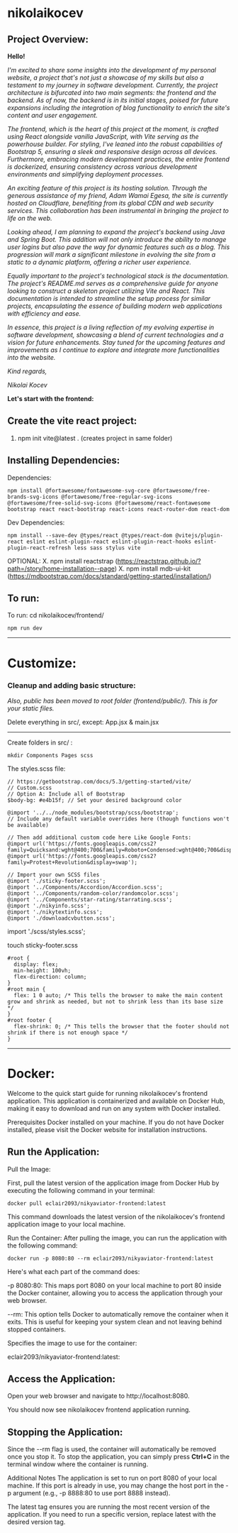 # nikolaikocev

## Project Overview:

**Hello!**

_I'm excited to share some insights into the development of my personal website, a project that's not just a showcase of my skills but also a testament to my journey in software development. Currently, the project architecture is bifurcated into two main segments: the frontend and the backend. As of now, the backend is in its initial stages, poised for future expansions including the integration of blog functionality to enrich the site's content and user engagement._

_The frontend, which is the heart of this project at the moment, is crafted using React alongside vanilla JavaScript, with Vite serving as the powerhouse builder. For styling, I've leaned into the robust capabilities of Bootstrap 5, ensuring a sleek and responsive design across all devices. Furthermore, embracing modern development practices, the entire frontend is dockerized, ensuring consistency across various development environments and simplifying deployment processes._

_An exciting feature of this project is its hosting solution. Through the generous assistance of my friend, Adam Wamai Egesa, the site is currently hosted on Cloudflare, benefiting from its global CDN and web security services. This collaboration has been instrumental in bringing the project to life on the web._

_Looking ahead, I am planning to expand the project's backend using Java and Spring Boot. This addition will not only introduce the ability to manage user logins but also pave the way for dynamic features such as a blog. This progression will mark a significant milestone in evolving the site from a static to a dynamic platform, offering a richer user experience._

_Equally important to the project's technological stack is the documentation. The project's README.md serves as a comprehensive guide for anyone looking to construct a skeleton project utilizing Vite and React. This documentation is intended to streamline the setup process for similar projects, encapsulating the essence of building modern web applications with efficiency and ease._

_In essence, this project is a living reflection of my evolving expertise in software development, showcasing a blend of current technologies and a vision for future enhancements. Stay tuned for the upcoming features and improvements as I continue to explore and integrate more functionalities into the website._

_Kind regards,_

_Nikolai Kocev_

**Let's start with the frontend:**

## Create the vite react project:

1. npm init vite@latest . (creates project in same folder)

## Installing Dependencies:

Dependencies:

```
npm install @fortawesome/fontawesome-svg-core @fortawesome/free-brands-svg-icons @fortawesome/free-regular-svg-icons @fortawesome/free-solid-svg-icons @fortawesome/react-fontawesome bootstrap react react-bootstrap react-icons react-router-dom react-dom
```

Dev Dependencies:

```
npm install --save-dev @types/react @types/react-dom @vitejs/plugin-react eslint eslint-plugin-react eslint-plugin-react-hooks eslint-plugin-react-refresh less sass stylus vite
```

OPTIONAL: X. npm install reactstrap (https://reactstrap.github.io/?path=/story/home-installation--page) X. npm install mdb-ui-kit (https://mdbootstrap.com/docs/standard/getting-started/installation/)

## To run:

To run: cd nikolaikocev/frontend/

```
npm run dev
```

---

# Customize:

### Cleanup and adding basic structure:

_Also, public has been moved to root folder (frontend/public/). This is for your static files._

Delete everything in src/, except:
App.jsx & main.jsx

---

Create folders in src/ :

```
mkdir Components Pages scss
```

The styles.scss file:

```
// https://getbootstrap.com/docs/5.3/getting-started/vite/
// Custom.scss
// Option A: Include all of Bootstrap
$body-bg: #e4b15f; // Set your desired background color

@import '../../node_modules/bootstrap/scss/bootstrap';
// Include any default variable overrides here (though functions won't be available)

// Then add additional custom code here Like Google Fonts:
@import url('https://fonts.googleapis.com/css2?family=Quicksand:wght@400;700&family=Roboto+Condensed:wght@400;700&display=swap');
@import url('https://fonts.googleapis.com/css2?family=Protest+Revolution&display=swap');

// Import your own SCSS files
@import './sticky-footer.scss';
@import '../Components/Accordion/Accordion.scss';
@import '../Components/random-color/randomcolor.scss';
@import '../Components/star-rating/starrating.scss';
@import './nikyinfo.scss';
@import './nikytextinfo.scss';
@import './downloadcvbutton.scss';

```

import './scss/styles.scss';

touch sticky-footer.scss

```
#root {
  display: flex;
  min-height: 100vh;
  flex-direction: column;
}
#root main {
  flex: 1 0 auto; /* This tells the browser to make the main content grow and shrink as needed, but not to shrink less than its base size */
}
#root footer {
  flex-shrink: 0; /* This tells the browser that the footer should not shrink if there is not enough space */
}
```

---

# Docker:

Welcome to the quick start guide for running nikolaikocev's frontend application. This application is containerized and available on Docker Hub, making it easy to download and run on any system with Docker installed.

Prerequisites
Docker installed on your machine. If you do not have Docker installed, please visit the Docker website for installation instructions.

## Run the Application:

Pull the Image:

First, pull the latest version of the application image from Docker Hub by executing the following command in your terminal:

```
docker pull eclair2093/nikyaviator-frontend:latest
```

This command downloads the latest version of the nikolaikocev's frontend application image to your local machine.

Run the Container: After pulling the image, you can run the application with the following command:

```
docker run -p 8080:80 --rm eclair2093/nikyaviator-frontend:latest
```

Here's what each part of the command does:

-p 8080:80: This maps port 8080 on your local machine to port 80 inside the Docker container, allowing you to access the application through your web browser.

--rm: This option tells Docker to automatically remove the container when it exits. This is useful for keeping your system clean and not leaving behind stopped containers.

Specifies the image to use for the container:

eclair2093/nikyaviator-frontend:latest:

## Access the Application:

Open your web browser and navigate to http://localhost:8080.

You should now see nikolaikocev frontend application running.

## Stopping the Application:

Since the --rm flag is used, the container will automatically be removed once you stop it. To stop the application, you can simply press **Ctrl+C** in the terminal window where the container is running.

Additional Notes
The application is set to run on port 8080 of your local machine. If this port is already in use, you may change the host port in the -p argument (e.g., -p 8888:80 to use port 8888 instead).

The latest tag ensures you are running the most recent version of the application. If you need to run a specific version, replace latest with the desired version tag.
